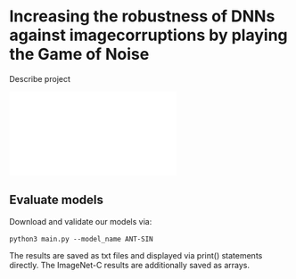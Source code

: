 # Increasing the robustness of DNNs against imagecorruptions by playing the Game of Noise

Describe project

![Fig1](./Figures/fig1.pdf)

## Evaluate models

Download and validate our models via:

```
python3 main.py --model_name ANT-SIN
```

The results are saved as txt files and displayed via print() statements directly. The ImageNet-C results are additionally saved as arrays.
